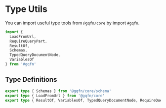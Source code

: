 # Type Utils

You can import useful type tools from `@gqfn/core` by import `#gqfn`.

```ts
import {
  LoadFromUrl,
  RequireQueryPart,
  ResultOf,
  Schemas,
  TypedQueryDocumentNode,
  VariablesOf
} from '#gqfn'
```

## Type Definitions

```ts twoslash
export type { Schemas } from '@gqfn/core/schema'
export type { LoadFromUrl } from '@gqfn/core'
export type { ResultOf, VariablesOf, TypedQueryDocumentNode, RequireQueryPart } from '@gqfn/core/types'
```
